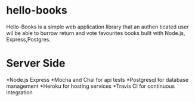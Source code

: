 # hello-books
Hello-Books is a simple web application library that an authen ticated user wil be able to burrow return and vote favourites books built with Node.js, Express,Postgres.

# Server Side

 *Node.js Express
 *Mocha and Chai for api tests 
 *Postgresql for database management
 *Heroku for hosting services 
 *Travis CI for continuous integration
